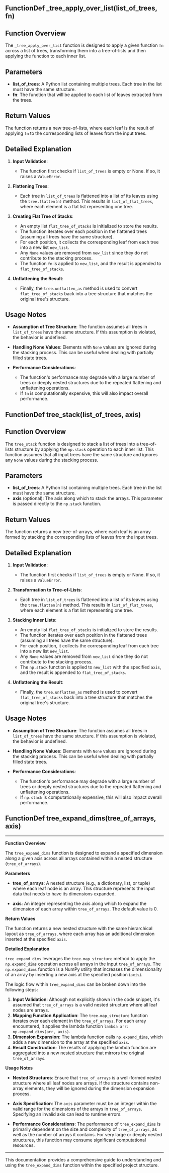 ## FunctionDef _tree_apply_over_list(list_of_trees, fn)
## Function Overview

The `_tree_apply_over_list` function is designed to apply a given function `fn` across a list of trees, transforming them into a tree-of-lists and then applying the function to each inner list.

## Parameters

- **list_of_trees**: A Python list containing multiple trees. Each tree in the list must have the same structure.
- **fn**: The function that will be applied to each list of leaves extracted from the trees.

## Return Values

The function returns a new tree-of-lists, where each leaf is the result of applying `fn` to the corresponding lists of leaves from the input trees.

## Detailed Explanation

1. **Input Validation**:
   - The function first checks if `list_of_trees` is empty or None. If so, it raises a `ValueError`.

2. **Flattening Trees**:
   - Each tree in `list_of_trees` is flattened into a list of its leaves using the `tree.flatten(n)` method. This results in `list_of_flat_trees`, where each element is a flat list representing one tree.

3. **Creating Flat Tree of Stacks**:
   - An empty list `flat_tree_of_stacks` is initialized to store the results.
   - The function iterates over each position in the flattened trees (assuming all trees have the same structure).
   - For each position, it collects the corresponding leaf from each tree into a new list `new_list`.
   - Any `None` values are removed from `new_list` since they do not contribute to the stacking process.
   - The function `fn` is applied to `new_list`, and the result is appended to `flat_tree_of_stacks`.

4. **Unflattening the Result**:
   - Finally, the `tree.unflatten_as` method is used to convert `flat_tree_of_stacks` back into a tree structure that matches the original tree's structure.

## Usage Notes

- **Assumption of Tree Structure**: The function assumes all trees in `list_of_trees` have the same structure. If this assumption is violated, the behavior is undefined.
  
- **Handling None Values**: Elements with `None` values are ignored during the stacking process. This can be useful when dealing with partially filled state trees.

- **Performance Considerations**:
  - The function's performance may degrade with a large number of trees or deeply nested structures due to the repeated flattening and unflattening operations.
  - If `fn` is computationally expensive, this will also impact overall performance.
## FunctionDef tree_stack(list_of_trees, axis)
## Function Overview

The `tree_stack` function is designed to stack a list of trees into a tree-of-lists structure by applying the `np.stack` operation to each inner list. This function assumes that all input trees have the same structure and ignores any `None` values during the stacking process.

## Parameters

- **list_of_trees**: A Python list containing multiple trees. Each tree in the list must have the same structure.
- **axis** (optional): The axis along which to stack the arrays. This parameter is passed directly to the `np.stack` function.

## Return Values

The function returns a new tree-of-arrays, where each leaf is an array formed by stacking the corresponding lists of leaves from the input trees.

## Detailed Explanation

1. **Input Validation**:
   - The function first checks if `list_of_trees` is empty or None. If so, it raises a `ValueError`.

2. **Transformation to Tree-of-Lists**:
   - Each tree in `list_of_trees` is flattened into a list of its leaves using the `tree.flatten(n)` method. This results in `list_of_flat_trees`, where each element is a flat list representing one tree.

3. **Stacking Inner Lists**:
   - An empty list `flat_tree_of_stacks` is initialized to store the results.
   - The function iterates over each position in the flattened trees (assuming all trees have the same structure).
   - For each position, it collects the corresponding leaf from each tree into a new list `new_list`.
   - Any `None` values are removed from `new_list` since they do not contribute to the stacking process.
   - The `np.stack` function is applied to `new_list` with the specified `axis`, and the result is appended to `flat_tree_of_stacks`.

4. **Unflattening the Result**:
   - Finally, the `tree.unflatten_as` method is used to convert `flat_tree_of_stacks` back into a tree structure that matches the original tree's structure.

## Usage Notes

- **Assumption of Tree Structure**: The function assumes all trees in `list_of_trees` have the same structure. If this assumption is violated, the behavior is undefined.
  
- **Handling None Values**: Elements with `None` values are ignored during the stacking process. This can be useful when dealing with partially filled state trees.

- **Performance Considerations**:
  - The function's performance may degrade with a large number of trees or deeply nested structures due to the repeated flattening and unflattening operations.
  - If `np.stack` is computationally expensive, this will also impact overall performance.
## FunctionDef tree_expand_dims(tree_of_arrays, axis)
---

**Function Overview**

The `tree_expand_dims` function is designed to expand a specified dimension along a given axis across all arrays contained within a nested structure (`tree_of_arrays`).

**Parameters**

- **tree_of_arrays**: A nested structure (e.g., a dictionary, list, or tuple) where each leaf node is an array. This structure represents the input data that needs to have its dimensions expanded.
  
- **axis**: An integer representing the axis along which to expand the dimension of each array within `tree_of_arrays`. The default value is 0.

**Return Values**

The function returns a new nested structure with the same hierarchical layout as `tree_of_arrays`, where each array has an additional dimension inserted at the specified `axis`.

**Detailed Explanation**

`tree_expand_dims` leverages the `tree.map_structure` method to apply the `np.expand_dims` operation across all arrays in the input `tree_of_arrays`. The `np.expand_dims` function is a NumPy utility that increases the dimensionality of an array by inserting a new axis at the specified position (`axis`). 

The logic flow within `tree_expand_dims` can be broken down into the following steps:
1. **Input Validation**: Although not explicitly shown in the code snippet, it's assumed that `tree_of_arrays` is a valid nested structure where all leaf nodes are arrays.
2. **Mapping Function Application**: The `tree.map_structure` function iterates over each element in the `tree_of_arrays`. For each array encountered, it applies the lambda function `lambda arr: np.expand_dims(arr, axis)`.
3. **Dimension Expansion**: The lambda function calls `np.expand_dims`, which adds a new dimension to the array at the specified `axis`.
4. **Result Construction**: The results of applying the lambda function are aggregated into a new nested structure that mirrors the original `tree_of_arrays`.

**Usage Notes**

- **Nested Structures**: Ensure that `tree_of_arrays` is a well-formed nested structure where all leaf nodes are arrays. If the structure contains non-array elements, they will be ignored during the dimension expansion process.
  
- **Axis Specification**: The `axis` parameter must be an integer within the valid range for the dimensions of the arrays in `tree_of_arrays`. Specifying an invalid axis can lead to runtime errors.

- **Performance Considerations**: The performance of `tree_expand_dims` is primarily dependent on the size and complexity of `tree_of_arrays`, as well as the number of arrays it contains. For very large or deeply nested structures, this function may consume significant computational resources.

---

This documentation provides a comprehensive guide to understanding and using the `tree_expand_dims` function within the specified project structure.
